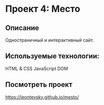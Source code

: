 # Проект 4: Место

## Описание
Одностраничный и интерактивный сайт.

## Используемые технологии:
HTML & CSS
JavaScript
DOM

## Посмотреть проект

https://leontevsky.github.io/mesto/

